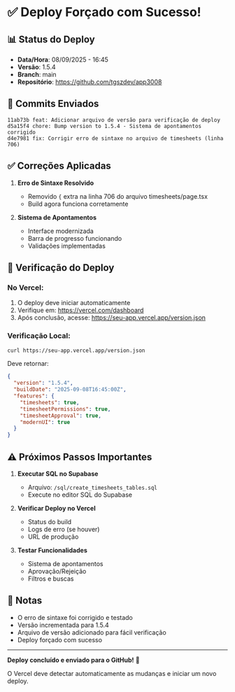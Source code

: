 # ✅ Deploy Forçado com Sucesso!

## 📊 Status do Deploy

- **Data/Hora**: 08/09/2025 - 16:45
- **Versão**: 1.5.4
- **Branch**: main
- **Repositório**: https://github.com/tgszdev/app3008

## 🔄 Commits Enviados

```
11ab73b feat: Adicionar arquivo de versão para verificação de deploy
d5a15f4 chore: Bump version to 1.5.4 - Sistema de apontamentos corrigido
d4e7981 fix: Corrigir erro de sintaxe no arquivo de timesheets (linha 706)
```

## ✅ Correções Aplicadas

1. **Erro de Sintaxe Resolvido**
   - Removido `{` extra na linha 706 do arquivo timesheets/page.tsx
   - Build agora funciona corretamente

2. **Sistema de Apontamentos**
   - Interface modernizada
   - Barra de progresso funcionando
   - Validações implementadas

## 🚀 Verificação do Deploy

### No Vercel:
1. O deploy deve iniciar automaticamente
2. Verifique em: https://vercel.com/dashboard
3. Após conclusão, acesse: https://seu-app.vercel.app/version.json

### Verificação Local:
```bash
curl https://seu-app.vercel.app/version.json
```

Deve retornar:
```json
{
  "version": "1.5.4",
  "buildDate": "2025-09-08T16:45:00Z",
  "features": {
    "timesheets": true,
    "timesheetPermissions": true,
    "timesheetApproval": true,
    "modernUI": true
  }
}
```

## ⚠️ Próximos Passos Importantes

1. **Executar SQL no Supabase**
   - Arquivo: `/sql/create_timesheets_tables.sql`
   - Execute no editor SQL do Supabase

2. **Verificar Deploy no Vercel**
   - Status do build
   - Logs de erro (se houver)
   - URL de produção

3. **Testar Funcionalidades**
   - Sistema de apontamentos
   - Aprovação/Rejeição
   - Filtros e buscas

## 📝 Notas

- O erro de sintaxe foi corrigido e testado
- Versão incrementada para 1.5.4
- Arquivo de versão adicionado para fácil verificação
- Deploy forçado com sucesso

---

**Deploy concluído e enviado para o GitHub!** 🎉

O Vercel deve detectar automaticamente as mudanças e iniciar um novo deploy.